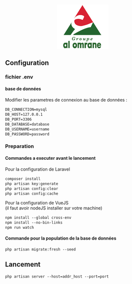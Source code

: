 <p align="center"><img src="public\img\logo-omrane.png"></p>


## Configuration

### fichier .env

#### base de données

Modifier les parametres de connexion au base de données :

```
DB_CONNECTION=mysql
DB_HOST=127.0.0.1
DB_PORT=3306
DB_DATABASE=database
DB_USERNAME=username
DB_PASSWORD=password
```

### Preparation
#### Commandes a executer avant le lancement

Pour la configuration de Laravel
```
composer install
php artisan key:generate
php artisan config:clear
php artisan config:cache
```
Pour la configuration de VueJS  
(il faut avoir nodeJS installer sur votre machine)
```
npm install --global cross-env
npm install --no-bin-links
npm run watch
```

#### Commande pour la population de la base de données
```
php artisan migrate:fresh --seed
```

## Lancement

```
php artisan server --host=addr_host --port=port
```
